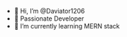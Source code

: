 - 👋 Hi, I’m @Daviator1206
- 👀 Passionate Developer
- 🌱 I’m currently learning MERN stack


<!---
Daviator1206/Daviator1206 is a ✨ special ✨ repository because its `README.md` (this file) appears on your GitHub profile.
You can click the Preview link to take a look at your changes.
--->
